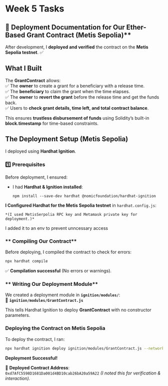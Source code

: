 # Week 5 Tasks

## 📜 Deployment Documentation for Our Ether-Based Grant Contract (Metis Sepolia)**  

After development, I **deployed and verified** the contract on the **Metis Sepolia testnet**. ✅  

## What I Built
The **GrantContract** allows:  
✅ The **owner** to create a grant for a beneficiary with a release time.  
✅ The **beneficiary** to claim the grant when the time elapses.  
✅ The **owner** to **revert the grant** before the release time and get the funds back.  
✅ Users to **check grant details, time left, and total contract balance**.  

This ensures **trustless disbursement of funds** using Solidity’s built-in **block.timestamp** for time-based constraints.  


## The Deployment Setup (Metis Sepolia)

I deployed using **Hardhat Ignition**.  

### **1️⃣ Prerequisites**  

Before deployment, I ensured:  
- I had **Hardhat & Ignition installed**:  

  ```
  npm install --save-dev hardhat @nomicfoundation/hardhat-ignition
  ```

 **I Configured Hardhat for the Metis Sepolia testnet** in `hardhat.config.js`:  

  ```
  *(I used MetisSerpolia RPC key and Metamask private key for deployment.)*  
```

I added it to an env to prevent unncessary access 


### ** Compiling Our Contract**  
Before deploying, I compiled the contract to check for errors:  

```bash
npx hardhat compile
```
✅ **Compilation successful** (No errors or warnings).  


### ** Writing Our Deployment Module**  
We created a deployment module in **`ignition/modules/`**:  
📌 **`ignition/modules/GrantContract.js`**  


This tells Hardhat Ignition to deploy  **GrantContract** with no constructor parameters.


### **Deploying the Contract on Metis Sepolia**  
To deploy the contract, I ran:  

```bash
npx hardhat ignition deploy ignition/modules/GrantContract.js --network metisSepolia
```
**Deployment Successful!**  


🔹 **Deployed Contract Address**: `0xd7AfC5598D1681Da001d4BD10cab26bA20a59A22` *(I noted this for verification & interaction).*




